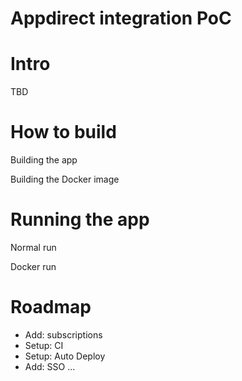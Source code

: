 # Appdirect integration PoC

Intro
=====

TBD

How to build
============

Building the app

Building the Docker image

Running the app
===============
Normal run

Docker run

Roadmap
=======

- Add: subscriptions
- Setup: CI
- Setup: Auto Deploy
- Add: SSO
...



